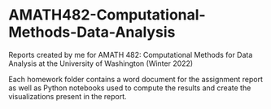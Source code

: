# AMATH482-Computational-Methods-Data-Analysis
Reports created by me for AMATH 482: Computational Methods for Data Analysis at the University of Washington (Winter 2022)

Each homework folder contains a word document for the assignment report as well as Python notebooks used to compute the results and create the visualizations present in
the report.
